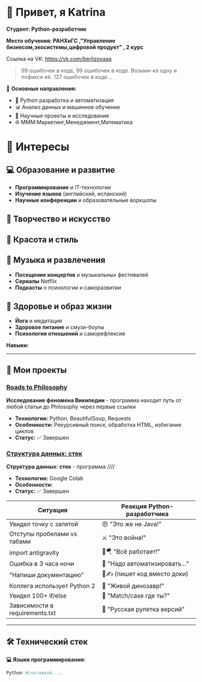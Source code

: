 # 👋 Привет, я Katrina

**Студент: Python-разработчик**

**Место обучения: РАНХиГС ,"Управление бизнесом,экосистемы,цифровой продукт" , 2 курс**

Ссылка на VK: https://vk.com/berlizovaaa

> 99 ошибочек в коде, 99 ошибочек в коде. Возьми-ка одну и пофикси её. 127 ошибочек в коде…

🎯 **Основные направления:**
- 🐍 Python разработка и автоматизация
- 📊 Анализ данных и машинное обучение
- 🔬 Научные проекты и исследование
- 🌐 МММ:Маркетинг,Менеджмент,Математика

# 🎀 Интересы 

## 💻 Образование и развитие
- **Программирование** и IT-технологии
- **Изучение языков** (английский, испанский)
- **Научные конференции** и образовательные воркшопы
## 🎨 Творчество и искусство
## 💄 Красота и стиль
## 🎵 Музыка и развлечения
- **Посещение концертов** и музыкальных фестивалей
- **Сериалы** Netflix 
- **Подкасты** о психологии и саморазвитии

## 🌿 Здоровье и образ жизни
- **Йога** и медитация
- **Здоровое питание** и смузи-боулы
- **Психология отношений** и саморефлексия


**Навыки:**

---

## 🚀 Мои проекты

### [Roads to Philosophy](https://github.com/ВАШ_USERNAME/roads-to-philosophy)
**Исследование феномена Википедии** - программа находит путь от любой статьи до Philosophy через первые ссылки
- **Технологии:** Python, BeautifulSoup, Requests
- **Особенности:** Рекурсивный поиск, обработка HTML, избегание циклов
- **Статус:** ✅ Завершен

### [Структура данных: стек](https://colab.research.google.com/drive/1WSObatWSJXuKMdDXX2q0d_wdg7YLGlo9?usp=sharing)
**Структура данных: стек** - программа  ////
- **Технологии:** Google Colab
- **Особенности:** 
- **Статус:** ✅ Завершен



| Ситуация | Реакция Python-разработчика |
|----------|----------------------------|
| Увидел точку с запятой | 😠 "Это же не Java!" |
| Отступы пробелами vs табами | ⚔️ "Это война!" |
| import antigravity | 🚀🪂 "Всё работает!" |
| Ошибка в 3 часа ночи | 🤖 "Надо автоматизировать..." |
| "Напиши документацию" | 📝✍️ (пишет код вместо доки) |
| Коллега использует Python 2 | 🦖 "Живой динозавр!" |
| Увидел 100+ if/else | 🔁 "Match/case где ты?" |
| Зависимости в requirements.txt | 🎲 "Русская рулетка версий" |


---

## 🛠 Технический стек

**💻 Языки программирования:**
```python
Python #снатяжкой....
